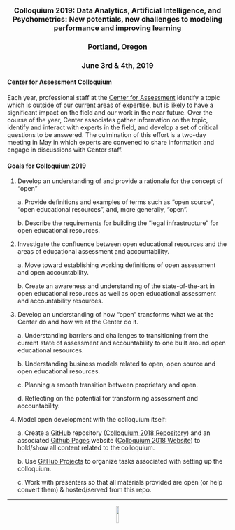 <h3 align="center" markdown="1">Colloquium 2019: Data Analytics, Artificial Intelligence, and Psychometrics: New potentials, new challenges to modeling performance and improving learning</h3>
<h3 align="center" markdown="1"><a href=https://www.limelighthotels.com/ketchum> Portland, Oregon</a></h3>
<h3 align="center" markdown="1">June 3rd & 4th, 2019</h3>

#### Center for Assessment Colloquium

Each year, professional staff at the [Center for Assessment](http://www.nciea.org/) identify a topic which is outside of our current areas of expertise, but is likely to have a significant impact on the field and our work in the near future.  Over the course of the year, Center associates gather information on the topic, identify and interact
with experts in the field, and develop a set of critical questions to be answered.  The culmination of this effort is a two-day meeting in May in which experts are convened to share information and engage in discussions with Center staff.


#### Goals for Colloquium 2019

1. Develop an understanding of and provide a rationale for the concept of “open”

    a.	Provide definitions and examples of terms such as “open source”, “open educational resources”, and, more generally, “open”.

    b.	Describe the requirements for building the “legal infrastructure” for open educational resources.

2. Investigate the confluence between open educational resources and the areas of educational assessment and accountability.

    a.	Move toward establishing working definitions of open assessment and open accountability.

    b.	Create an awareness and understanding of the state-of-the-art in open educational resources as well as open educational assessment and accountability resources.

3. Develop an understanding of how “open” transforms what we at the Center do and how we at the Center do it.

    a.	Understanding barriers and challenges to transitioning from the current state of assessment and accountability to one built around open educational resources.

    b.	Understanding business models related to open, open source and open educational resources.

    c.	Planning a smooth transition between proprietary and open.

    d.	Reflecting on the potential for transforming assessment and accountability.

4. Model open development with the colloquium itself:

    a. Create a [GitHub](https://github.com/) repository ([Colloquium 2018 Repository](https://github.com/CenterForAssessment/Colloquium_2018)) and an associated [Github Pages](https://pages.github.com/) website ([Colloquium 2018 Website](https://centerforassessment.github.io/Colloquium_2018/)) to hold/show all content related to the
    colloquium.

    b. Use [GitHub Projects](https://github.com/orgs/CenterForAssessment/projects/2) to organize tasks associated with setting up the colloquium.

    c. Work with presenters so that all materials provided are open (or help convert them) & hosted/served from this repo.


---

<p align="center">
    <a href="https://github.com/CenterForAssessment/Colloquium_2018/blob/master/LICENSE.md" target="_blank">
        <img src="https://centerforassessment.github.io/Colloquium_2018/assets/CC-BY-SA.svg" width="10%"/>
    </a>
</p>
